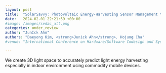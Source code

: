 ```yaml
---
layout: post
title:  "SolarSavvy: Photovoltaic Energy-Harvesting Sensor Management through Continual Learning using AR-assisted Digital Twin"
date:   2024-02-01 22:21:59 +00:00
#image: /images/sedac_att.png
categories: under_review
author: "JunIck Ahn"
authors: "Daeyong Kim, <strong>Junick Ahn</strong>, Hojung Cha"
#venue: "International Conference on Hardware/Software Codesign and System Synthesis (CODES+ISSS)"

---
```

We create 3D light space to accurately predict light energy harvesting especially in indoor environment using commodity mobile devices.